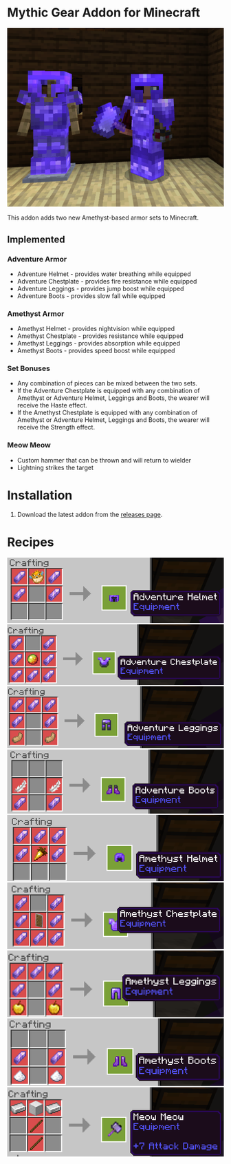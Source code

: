 # Mythic Gear Addon for Minecraft

![Main Screenshot](/Media/Main_Screenshot.png)

This addon adds two new Amethyst-based armor sets to Minecraft.

## Implemented

### Adventure Armor

- Adventure Helmet - provides water breathing while equipped
- Adventure Chestplate - provides fire resistance while equipped
- Adventure Leggings - provides jump boost while equipped
- Adventure Boots - provides slow fall while equipped

### Amethyst Armor 

- Amethyst Helmet - provides nightvision while equipped
- Amethyst Chestplate - provides resistance while equipped
- Amethyst Leggings - provides absorption while equipped
- Amethyst Boots - provides speed boost while equipped

### Set Bonuses

- Any combination of pieces can be mixed between the two sets.
- If the Adventure Chestplate is equipped with any combination of Amethyst or Adventure Helmet, Leggings and Boots, the wearer will receive the Haste effect.
- If the Amethyst Chestplate is equipped with any combination of Amethyst or Adventure Helmet, Leggings and Boots, the wearer will receive the Strength effect.

### Meow Meow

- Custom hammer that can be thrown and will return to wielder
- Lightning strikes the target 

# Installation

1. Download the latest addon from the [releases page](https://github.com/DodgeMcAffrey/Myth/releases).

# Recipes

![Adventure Helmet](/Media/Adventure_Helmet.png)
![Adventure Chestplate](/Media/Adventure_Chestplate.png)
![Adventure Leggings](/Media/Adventure_Leggings.png)
![Adventure Boots](/Media/Adventure_Boots.png)
![Amethyst Helmet](/Media/Amethyst_Helmet.png)
![Amethyst Chestplate](/Media/Amethyst_Chestplate.png)
![Amethyst Leggings](/Media/Amethyst_Leggings.png)
![Amethyst Boots](/Media/Amethyst_Boots.png)
![Meow Meow](/Media/Meow_Meow.png)
